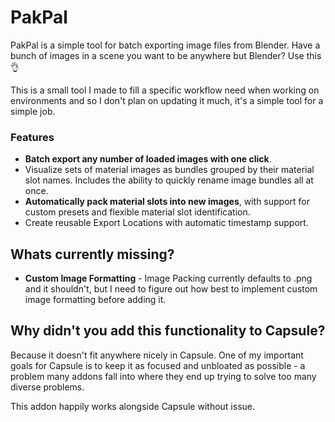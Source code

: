 # PakPal
PakPal is a simple tool for batch exporting image files from Blender.  Have a bunch of images in a scene you want to be anywhere but Blender?  Use this :ok_hand:

This is a small tool I made to fill a specific workflow need when working on environments and so I don't plan on updating it much, it's a simple tool for a simple job.

### Features
- **Batch export any number of loaded images with one click**.
- Visualize sets of material images as bundles grouped by their material slot names.  Includes the ability to quickly rename image bundles all at once.
- **Automatically pack material slots into new images**, with support for custom presets and flexible material slot identification.
- Create reusable Export Locations with automatic timestamp support.

## Whats currently missing?
- **Custom Image Formatting** - Image Packing currently defaults to .png and it shouldn't, but I need to figure out how best to implement custom image formatting before adding it.

## Why didn't you add this functionality to Capsule?
Because it doesn't fit anywhere nicely in Capsule.  One of my important goals for Capsule is to keep it as focused and unbloated as possible - a problem many addons fall into where they end up trying to solve too many diverse problems.  

This addon happily works alongside Capsule without issue.


